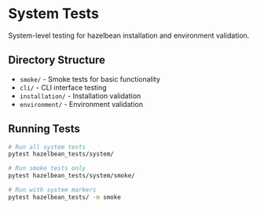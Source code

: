 # System Tests

System-level testing for hazelbean installation and environment validation.

## Directory Structure

- `smoke/` - Smoke tests for basic functionality
- `cli/` - CLI interface testing
- `installation/` - Installation validation
- `environment/` - Environment validation

## Running Tests

```bash
# Run all system tests
pytest hazelbean_tests/system/

# Run smoke tests only
pytest hazelbean_tests/system/smoke/

# Run with system markers
pytest hazelbean_tests/ -m smoke
```
